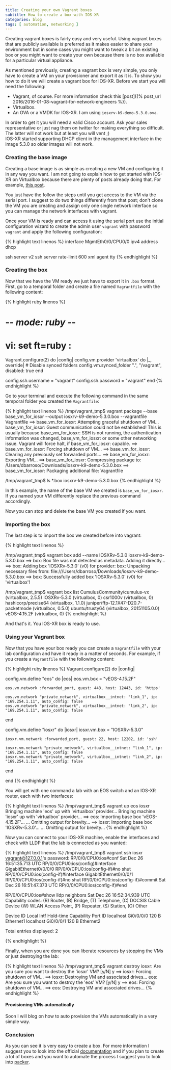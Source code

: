 ```yaml
---
title: Creating your own Vagrant boxes
subtitle: How to create a box with IOS-XR
categories: blog
tags: [ automation, networking ]
---
```


Creating vagrant boxes is fairly easy and very useful. Using vagrant boxes that are publicly available is preferred as it makes easier to share your environment but in some cases you might want to tweak a bit an existing box or you might want to create your own because there is no box available for a particular virtual appliance.

As mentioned previously, creating a vagrant box is very simple, you only have to create a VM on your provisioner and export it as it is. To show you how to do it we will create a vagrant box for IOS-XR. Before we start you will need the following:

 * Vagrant, of course. For more information check this [post]({% post_url 2016/2016-01-08-vagrant-for-network-engineers %}).
 * Virtualbox.
 * An OVA or a VMDK for IOS-XR. I am using `iosxrv-k9-demo-5.3.0.ova`.

 <!--more-->

<div class="bs-callout bs-callout-info">
  In order to get it you will need a valid Cisco account. Ask your sales representative or just nag them on twitter for making everything so difficult. The latter will not work but at least you will vent ;)
</div>

<div class="bs-callout bs-callout-warning">
  IOS-XR started supporting DHCP client in the management interface in the image 5.3.0 so older images will not work.
</div>

### Creating the base image

Creating a base image is as simple as creating a new VM and configuring it in any way you want. I am not going to explain how to get started with IOS-XR on Virtualbox because there are plenty of posts already doing that. For example, [this post][example].

<div class="bs-callout bs-callout-info">
You just have the follow the steps until you get access to the VM via the serial port. I suggest to do two things differently from that post; don't clone the VM you are creating and assign only one single network interface so you can manage the network interfaces with vagrant.
</div>

Once your VM is ready and can access it using the serial port use the initial configuration wizard to create the admin user `vagrant` with password `vagrant` and apply the following configuration:

{% highlight text linenos %}
interface MgmtEth0/0/CPU0/0
 ipv4 address dhcp

ssh server v2
ssh server rate-limit 600
xml agent tty
{% endhighlight %}


### Creating the box

Now that we have the VM ready we just have to export it in `.box` format. First, go to a temporal folder and create a file named `Vagrantfile` with the following content:

{% highlight ruby linenos %}
# -*- mode: ruby -*-
# vi: set ft=ruby :

Vagrant.configure(2) do |config|
  config.vm.provider 'virtualbox' do |_, override|
    # Disable synced folders
    config.vm.synced_folder ".", "/vagrant", disabled: true
  end

  config.ssh.username = "vagrant"
  config.ssh.password = "vagrant"
end
{% endhighlight %}

Go to your terminal and execute the following command in the same temporal folder you created the `Vagrantfile`:

{% highlight text linenos %}
/tmp/vagrant_tmp$ vagrant package --base base_vm_for_iosxr --output iosxrv-k9-demo-5.3.0.box --vagrantfile Vagrantfile
==> base_vm_for_iosxr: Attempting graceful shutdown of VM...
    base_vm_for_iosxr: Guest communication could not be established! This is usually because
    base_vm_for_iosxr: SSH is not running, the authentication information was changed,
    base_vm_for_iosxr: or some other networking issue. Vagrant will force halt, if
    base_vm_for_iosxr: capable.
==> base_vm_for_iosxr: Forcing shutdown of VM...
==> base_vm_for_iosxr: Clearing any previously set forwarded ports...
==> base_vm_for_iosxr: Exporting VM...
==> base_vm_for_iosxr: Compressing package to: /Users/dbarroso/Downloads/iosxrv-k9-demo-5.3.0.box
==> base_vm_for_iosxr: Packaging additional file: Vagrantfile

/tmp/vagrant_tmp$ ls *.box
iosxrv-k9-demo-5.3.0.box
{% endhighlight %}

<div class="bs-callout bs-callout-info">
In this example, the name of the base VM we created is <code>base_vm_for_iosxr</code>. If you named your VM differently replace the previous command accordingly.
</div>

Now you can stop and delete the base VM you created if you want.

### Importing the box

The last step is to import the box we created before into vagrant:

{% highlight text linenos %}

/tmp/vagrant_tmp$ vagrant box add --name IOSXRv-5.3.0 iosxrv-k9-demo-5.3.0.box
==> box: Box file was not detected as metadata. Adding it directly...
==> box: Adding box 'IOSXRv-5.3.0' (v0) for provider:
    box: Unpacking necessary files from: file:///Users/dbarroso/Downloads/iosxrv-k9-demo-5.3.0.box
==> box: Successfully added box 'IOSXRv-5.3.0' (v0) for 'virtualbox'!

/tmp/vagrant_tmp$ vagrant box list
CumulusCommunity/cumulus-vx          (virtualbox, 2.5.5)
IOSXRv-5.3.0                         (virtualbox, 0)
csr1000v                             (virtualbox, 0)
hashicorp/precise64                  (virtualbox, 1.1.0)
juniper/ffp-12.1X47-D20.7-packetmode (virtualbox, 0.5.0)
ubuntu/trusty64                      (virtualbox, 20151105.0.0)
vEOS-4.15.2F                         (virtualbox, 0)
{% endhighlight %}

And that's it. You IOS-XR box is ready to use.

### Using your Vagrant box

Now that you have your box ready you can create a `Vagrantfile` with your lab configuration and have it ready in a matter of seconds. For example, if you create a `Vagrantfile` with the following content:

{% highlight ruby linenos %}
Vagrant.configure(2) do |config|

  config.vm.define "eos" do |eos|
    eos.vm.box = "vEOS-4.15.2F"

    eos.vm.network :forwarded_port, guest: 443, host: 12443, id: 'https'

    eos.vm.network "private_network", virtualbox__intnet: "link_1", ip: "169.254.1.11", auto_config: false
    eos.vm.network "private_network", virtualbox__intnet: "link_2", ip: "169.254.1.11", auto_config: false
  end

  config.vm.define "iosxr" do |iosxr|
    iosxr.vm.box = "IOSXRv-5.3.0"

    iosxr.vm.network :forwarded_port, guest: 22, host: 12202, id: 'ssh'

    iosxr.vm.network "private_network", virtualbox__intnet: "link_1", ip: "169.254.1.11", auto_config: false
    iosxr.vm.network "private_network", virtualbox__intnet: "link_2", ip: "169.254.1.11", auto_config: false
  end

end
{% endhighlight %}

You will get with one command a lab with an EOS switch and an IOS-XR router, each with two interfaces:

{% highlight text linenos %}
/tmp/vagrant_tmp$ vagrant up eos iosxr
Bringing machine 'eos' up with 'virtualbox' provider...
Bringing machine 'iosxr' up with 'virtualbox' provider...
==> eos: Importing base box 'vEOS-4.15.2F'...
... Omitting output for brevity...
==> iosxr: Importing base box 'IOSXRv-5.3.0'...
... Omitting output for brevity...
{% endhighlight %}

Now you can connect to your IOS-XR machine, enable the interfaces and check with LLDP that the lab is connected as you wanted:

{% highlight text linenos %}
/tmp/vagrant_tmp$ vagrant ssh iosxr
vagrant@127.0.0.1's password:
RP/0/0/CPU0:ios#conf
Sat Dec 26 16:51:35.713 UTC
RP/0/0/CPU0:ios(config)#interface GigabitEthernet0/0/0/0
RP/0/0/CPU0:ios(config-if)#no shut
RP/0/0/CPU0:ios(config-if)#interface GigabitEthernet0/0/0/1
RP/0/0/CPU0:ios(config-if)#no shut
RP/0/0/CPU0:ios(config-if)#commit
Sat Dec 26 16:51:47.373 UTC
RP/0/0/CPU0:ios(config-if)#end

RP/0/0/CPU0:ios#show lldp neighbors
Sat Dec 26 16:52:34.939 UTC
Capability codes:
        (R) Router, (B) Bridge, (T) Telephone, (C) DOCSIS Cable Device
        (W) WLAN Access Point, (P) Repeater, (S) Station, (O) Other

Device ID       Local Intf          Hold-time  Capability     Port ID
localhost       Gi0/0/0/0           120        B               Ethernet1
localhost       Gi0/0/0/1           120        B               Ethernet2

Total entries displayed: 2

{% endhighlight %}

Finally, when you are done you can liberate resources by stopping the VMs or just destroying the lab:

{% highlight text linenos %}
/tmp/vagrant_tmp$ vagrant destroy
    iosxr: Are you sure you want to destroy the 'iosxr' VM? [y/N] y
==> iosxr: Forcing shutdown of VM...
==> iosxr: Destroying VM and associated drives...
    eos: Are you sure you want to destroy the 'eos' VM? [y/N] y
==> eos: Forcing shutdown of VM...
==> eos: Destroying VM and associated drives...
{% endhighlight %}

#### Provisioning VMs automatically

Soon I will blog on how to auto provision the VMs automatically in a very simple way.

### Conclusion

As you can see it is very easy to create a box. For more information I suggest you to look into the official [documentation][documentation] and if you plan to create a lot of boxes and you want to automate the process I suggest you to look into [packer][packer].

[example]: http://blog.alainmoretti.com/ios-xrv-working-on-virtualbox/
[documentation]: https://docs.vagrantup.com/v2/boxes/base.html
[packer]: https://www.packer.io/intro/getting-started/vagrant.html
[host-shell]: https://github.com/phinze/vagrant-host-shell
